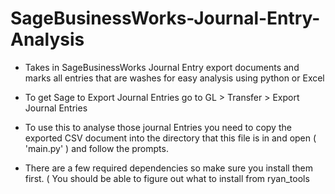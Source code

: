 # SageBusinessWorks-Journal-Entry-Analysis
- Takes in SageBusinessWorks Journal Entry export documents and marks all entries that are washes for easy analysis using python or Excel  

- To get Sage to Export Journal Entries go to GL > Transfer > Export Journal Entries
- To use this to analyse those journal Entries you need to copy the exported CSV document into the directory that this file is in and open ( 'main.py' ) and follow the prompts.
- There are a few required dependencies so make sure you install them first. ( You should be able to figure out what to install from ryan_tools